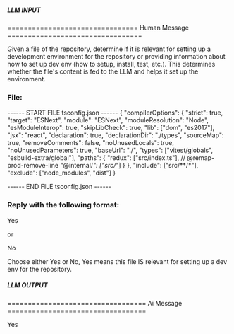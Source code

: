 ##### LLM INPUT #####
================================ Human Message =================================

Given a file of the repository, determine if it is relevant for setting up a development environment for the repository or providing information about how to set up dev env (how to setup, install, test, etc.). This determines whether the file's content is fed to the LLM and helps it set up the environment.

### File:
------ START FILE tsconfig.json ------
{
  "compilerOptions": {
    "strict": true,
    "target": "ESNext",
    "module": "ESNext",
    "moduleResolution": "Node",
    "esModuleInterop": true,
    "skipLibCheck": true,
    "lib": ["dom", "es2017"],
    "jsx": "react",
    "declaration": true,
    "declarationDir": "./types",
    "sourceMap": true,
    "removeComments": false,
    "noUnusedLocals": true,
    "noUnusedParameters": true,
    "baseUrl": "./",
    "types": ["vitest/globals", "esbuild-extra/global"],
    "paths": {
      "redux": ["src/index.ts"], // @remap-prod-remove-line
      "@internal/*": ["src/*"]
    }
  },
  "include": ["src/**/*"],
  "exclude": ["node_modules", "dist"]
}

------ END FILE tsconfig.json ------

### Reply with the following format:

<rel>Yes</rel>

or

<rel>No</rel>

Choose either Yes or No, Yes means this file IS relevant for setting up a dev env for the repository.

##### LLM OUTPUT #####
================================== Ai Message ==================================

<rel>Yes</rel>